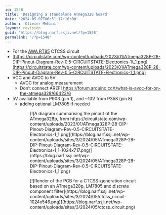 ```yaml
---
id: 1548
title: 'Designing a standalone ATmega328 board'
date: '2024-05-07T00:51:17+10:00'
author: 'Olivier Mehani'
layout: revision
guid: 'https://blog.narf.ssji.net/?p=1548'
permalink: '/?p=1548'
---
```


- For the [AWA RT85](https://blog.narf.ssji.net/tag/awa-rt85/) CTCSS circuit
- [https://circuitstate.com/wp-content/uploads/2023/01/ATmega328P-28-DIP-Pinout-Diagram-Rev-0.5-CIRCUITSTATE-Electronics-1\_1.png](https://circuitstate.com/wp-content/uploads/2023/01/ATmega328P-28-DIP-Pinout-Diagram-Rev-0.5-CIRCUITSTATE-Electronics-1_1.png)
- VCC and AVCC to 5V 
    - AVCC for analog measurement
    - Don’t connect AREF! <https://forum.arduino.cc/t/what-is-avcc-for-on-the-atmega328/66423/6>
- 5V available from P903 (pin 1), and ~10V from P358 (pin 8) 
    - adding optional LM7805 if needed

<figure class="wp-block-gallery has-nested-images columns-default is-cropped wp-block-gallery-137 is-layout-flex wp-block-gallery-is-layout-flex"><figure class="wp-block-image size-large">[![A diagram summarising the pinout of the ATmega328p, from https://circuitstate.com/wp-content/uploads/2023/01/ATmega328P-28-DIP-Pinout-Diagram-Rev-0.5-CIRCUITSTATE-Electronics-1_1.png](https://blog.narf.ssji.net/wp-content/uploads/sites/3/2024/05/ATmega328P-28-DIP-Pinout-Diagram-Rev-0.5-CIRCUITSTATE-Electronics-1_1-1024x717.png)](https://blog.narf.ssji.net/wp-content/uploads/sites/3/2024/05/ATmega328P-28-DIP-Pinout-Diagram-Rev-0.5-CIRCUITSTATE-Electronics-1_1.png)</figure><figure class="wp-block-image size-large">[![Render of the PCB for a CTCSS-generation circuit based on an ATmega328p, LM7805 and discrete component filter](https://blog.narf.ssji.net/wp-content/uploads/sites/3/2024/05/ctcss_circuit-1024x546.png)](https://blog.narf.ssji.net/wp-content/uploads/sites/3/2024/05/ctcss_circuit.png)</figure></figure>